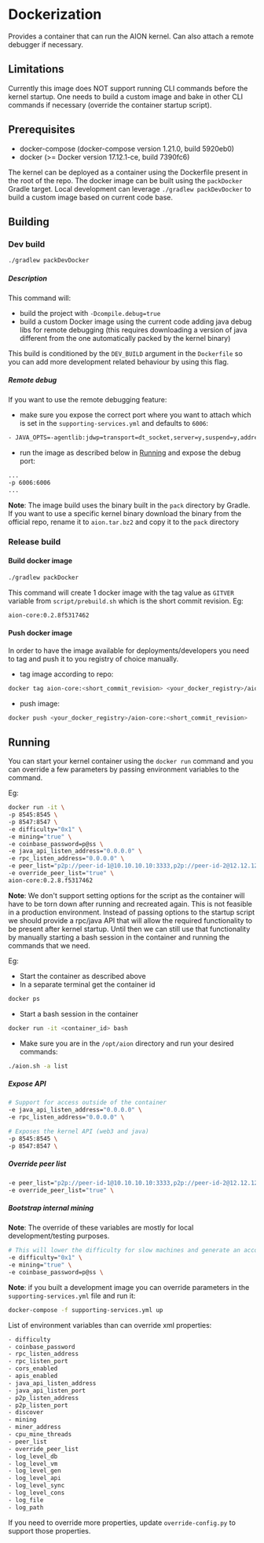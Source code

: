 # Dockerization

Provides a container that can run the AION kernel. Can also attach a remote debugger if necessary.

## Limitations

Currently this image does NOT support running CLI commands before the kernel startup.
One needs to build a custom image and bake in other CLI commands if necessary (override the container startup script).

## Prerequisites

- docker-compose (docker-compose version 1.21.0, build 5920eb0)
- docker (>= Docker version 17.12.1-ce, build 7390fc6)

The kernel can be deployed as a container using the Dockerfile present in the root of the repo. 
The docker image can be built using the `packDocker` Gradle target. Local development can
leverage `./gradlew packDevDocker` to build a custom image based on current code base.

## Building

### Dev build

```bash
./gradlew packDevDocker
```

##### Description

This command will:
* build the project with `-Dcompile.debug=true`
* build a custom Docker image using the current code adding java debug libs for remote debugging (this requires
downloading a version of java different from the one automatically packed by the kernel binary)

This build is conditioned by the `DEV_BUILD` argument in the `Dockerfile` so you can add more development related 
behaviour by using this flag.

##### Remote debug

If you want to use the remote debugging feature:
* make sure you expose the correct port where you want to attach which is set in the `supporting-services.yml` 
and defaults to `6006`:
```bash
- JAVA_OPTS=-agentlib:jdwp=transport=dt_socket,server=y,suspend=y,address=*:6006 -Xms4g
```  

* run the image as described below in [Running](#Running) and expose the debug port:
```bash
...
-p 6006:6006
...
```

**Note**: The image build uses the binary built in the `pack` directory by Gradle.
If you want to use a specific kernel binary download the binary from the official repo, rename it to `aion.tar.bz2` and 
copy it to the `pack` directory


### Release build

#### Build docker image

```bash
./gradlew packDocker
```

This command will create 1 docker image with the tag value as `GITVER` variable from `script/prebuild.sh` which is the
short commit revision.
Eg:
```bash
aion-core:0.2.8f5317462
```

#### Push docker image

In order to have the image available for deployments/developers you need to tag and push it to you registry of choice manually.

* tag image according to repo:
```bash
docker tag aion-core:<short_commit_revision> <your_docker_registry>/aion-core:<short_commit_revision> 
```

* push image:
```bash
docker push <your_docker_registry>/aion-core:<short_commit_revision>
```

## Running

You can start your kernel container using the `docker run` command and you can override a few parameters by passing
environment variables to the command.

Eg:

```bash
docker run -it \
-p 8545:8545 \
-p 8547:8547 \
-e difficulty="0x1" \
-e mining="true" \
-e coinbase_password=p@ss \
-e java_api_listen_address="0.0.0.0" \
-e rpc_listen_address="0.0.0.0" \
-e peer_list="p2p://peer-id-1@10.10.10.10:3333,p2p://peer-id-2@12.12.12.12:4444" \
-e override_peer_list="true" \
aion-core:0.2.8.f5317462
```

**Note**: 
We don't support setting options for the script as the container will have to be torn down after
running and recreated again. This is not feasible in a production environment. Instead of passing options to the startup 
script we should provide a rpc/java API that will allow the required functionality to be present after kernel startup.
Until then we can still use that functionality by manually starting a bash session in the container and running
the commands that we need. 

Eg:

* Start the container as described above
* In a separate terminal get the container id
```bash
docker ps
``` 

* Start a bash session in the container
```bash
docker run -it <container_id> bash
```

* Make sure you are in the `/opt/aion` directory and run your desired commands:
```bash
./aion.sh -a list
```

##### Expose API

```bash
# Support for access outside of the container
-e java_api_listen_address="0.0.0.0" \
-e rpc_listen_address="0.0.0.0" \

# Exposes the kernel API (web3 and java)
-p 8545:8545 \
-p 8547:8547 \
```

##### Override peer list

```bash
-e peer_list="p2p://peer-id-1@10.10.10.10:3333,p2p://peer-id-2@12.12.12.12:4444" \
-e override_peer_list="true" \
```

##### Bootstrap internal mining

**Note**: The override of these variables are mostly for local development/testing purposes. 

```bash
# This will lower the difficulty for slow machines and generate an account at startup and set it as the coinbase
-e difficulty="0x1" \
-e mining="true" \
-e coinbase_password=p@ss \
```


**Note**: if you built a development image you can override parameters in the `supporting-services.yml` file and run it:

```bash
docker-compose -f supporting-services.yml up
```

List of environment variables than can override xml properties:

```bash
- difficulty
- coinbase_password
- rpc_listen_address
- rpc_listen_port
- cors_enabled
- apis_enabled
- java_api_listen_address
- java_api_listen_port
- p2p_listen_address
- p2p_listen_port
- discover
- mining
- miner_address
- cpu_mine_threads
- peer_list
- override_peer_list
- log_level_db
- log_level_vm
- log_level_gen
- log_level_api
- log_level_sync
- log_level_cons
- log_file
- log_path
```

If you need to override more properties, update `override-config.py` to support those properties.
